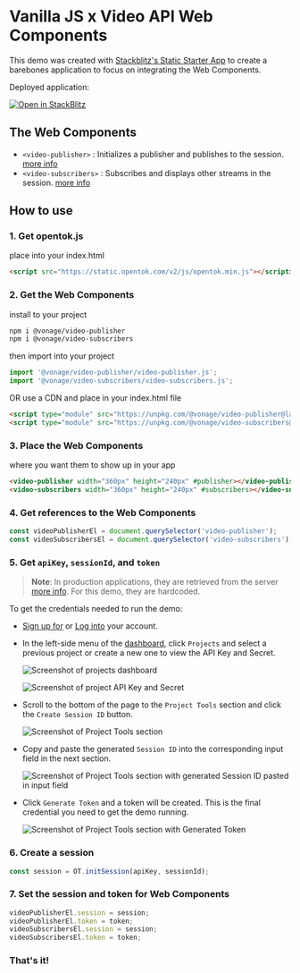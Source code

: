 # Vanilla JS x Video API Web Components

This demo was created with [Stackblitz's Static Starter App](https://stackblitz.com/fork/web-platform) to create a barebones application to focus on integrating the Web Components.

Deployed application:

[![Open in StackBlitz](https://developer.stackblitz.com/img/open_in_stackblitz.svg)](https://stackblitz.com/edit/opentok-wc-vanillajs)

## The Web Components

- `<video-publisher>` : Initializes a publisher and publishes to the session. [more info](https://github.com/opentok/web-components/tree/main/video-publisher)
- `<video-subscribers>` : Subscribes and displays other streams in the session. [more info](https://github.com/opentok/web-components/tree/main/video-subscribers)


## How to use

### 1. Get opentok.js
place into your index.html
```html
<script src="https://static.opentok.com/v2/js/opentok.min.js"></script>
```

### 2. Get the Web Components

install to your project
```bash
npm i @vonage/video-publisher
npm i @vonage/video-subscribers
```
then import into your project
```js
import '@vonage/video-publisher/video-publisher.js';
import '@vonage/video-subscribers/video-subscribers.js';
```

OR use a CDN and place in your index.html file
```html
<script type="module" src="https://unpkg.com/@vonage/video-publisher@latest/video-publisher.js?module"></script>
<script type="module" src="https://unpkg.com/@vonage/video-subscribers@latest/video-subscribers.js?module"></script>

```

### 3. Place the Web Components
where you want them to show up in your app
```html
<video-publisher width="360px" height="240px" #publisher></video-publisher>
<video-subscribers width="360px" height="240px" #subscribers></video-subscribers>
```

### 4. Get references to the Web Components
```js
const videoPublisherEl = document.querySelector('video-publisher');
const videoSubscribersEl = document.querySelector('video-subscribers');
```

### 5. Get `apiKey`, `sessionId`, and `token`
>**Note**: In production applications, they are retrieved from the server [more info](https://tokbox.com/developer/sdks/server/). For this demo, they are hardcoded.

To get the credentials needed to run the demo:
- [Sign up for](https://www.tokbox.com/account/user/signup) or [Log into](https://tokbox.com/account) your account.
- In the left-side menu of the [dashboard](https://tokbox.com/account), click `Projects` and select a previous project or create a new one to view the API Key and Secret.

    ![Screenshot of projects dashboard](https://github.com/opentok/web-components/raw/main/examples/vanillajs/projects-dashboard-screenshot.jpeg)

    ![Screenshot of project API Key and Secret](https://github.com/opentok/web-components/raw/main/examples/vanillajs/project-api-key-secret-screenshot.jpeg)

- Scroll to the bottom of the page to the `Project Tools` section and click the `Create Session ID` button.

    ![Screenshot of Project Tools section](https://github.com/opentok/web-components/raw/main/examples/vanillajs/create-session-id-screenshot.jpg)

- Copy and paste the generated `Session ID` into the corresponding input field in the next section.

    ![Screenshot of Project Tools section with generated Session ID pasted in input field](https://github.com/opentok/web-components/raw/main/examples/vanillajs/paste-session-id-screenshot.jpg)

- Click `Generate Token` and a token will be created. This is the final credential you need to get the demo running.

    ![Screenshot of Project Tools section with Generated Token](https://github.com/opentok/web-components/raw/main/examples/vanillajs/generated-token-screenshot.jpg)

### 6. Create a session
```js
const session = OT.initSession(apiKey, sessionId);
```

### 7. Set the session and token for Web Components
```js
videoPublisherEl.session = session;
videoPublisherEl.token = token;
videoSubscribersEl.session = session;
videoSubscribersEl.token = token;
```

### That's it!
